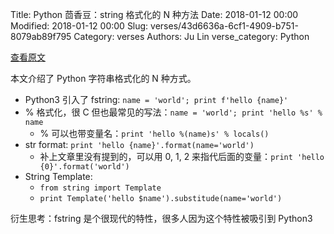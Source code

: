 Title: Python 茴香豆：string 格式化的 N 种方法
Date: 2018-01-12 00:00
Modified: 2018-01-12 00:00
Slug: verses/43d6636a-6cf1-4909-b751-8079ab89f795
Category: verses
Authors: Ju Lin
verse_category: Python

[查看原文](https://www.programiz.com/python-programming/string-interpolation)

本文介绍了 Python 字符串格式化的 N 种方式。

* Python3 引入了 fstring: `name = 'world'; print f'hello {name}'`
* % 格式化，很 C 但也最常见的写法：`name = 'world'; print 'hello %s' % name`
	* % 可以也带变量名：`print 'hello %(name)s' % locals()`
* str format: `print 'hello {name}'.format(name='world')`
	* 补上文章里没有提到的，可以用 0, 1, 2 来指代后面的变量：`print 'hello {0}'.format('world')`
* String Template:
	* `from string import Template`
	* `print Template('hello $name').substitude(name='world')`

衍生思考：fstring 是个很现代的特性，很多人因为这个特性被吸引到 Python3
